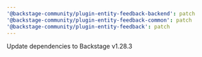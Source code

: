 ```yaml
---
'@backstage-community/plugin-entity-feedback-backend': patch
'@backstage-community/plugin-entity-feedback-common': patch
'@backstage-community/plugin-entity-feedback': patch
---
```


Update dependencies to Backstage v1.28.3
